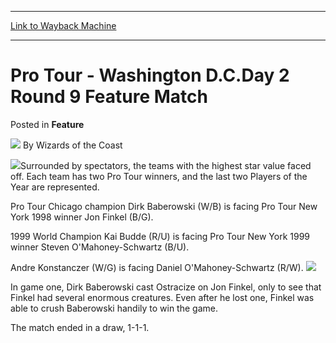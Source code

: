 
---
[Link to Wayback Machine](https://web.archive.org/web/20220521053814/https://magic.wizards.com/en/articles/archive/feature/pro-tour-washington-dcday-2-round-9-feature-match-2000-01-01)

[_metadata_:author]:- "Wizards of the Coast"
[_metadata_:description]:- "Surrounded by spectators, the teams with the highest star value faced off. Each team has two Pro Tour winners, and the last two Players of the Year are represented. Pro Tour Chicago champion Dirk Baberowski (W/B) is facing Pro Tour New York 1998 winner Jon Finkel (B/G). 1999 World Champion Kai Budde (R/U) is facing Pro Tour New York 1999 winner Steven O'Mahoney-Schwartz (B/U)."
[_metadata_:generator]:- "Drupal 7 (http://drupal.org)"
[_metadata_:publish_date]:- "2000-01-01"
[_metadata_:title]:- "Pro Tour - Washington D.C.Day 2 Round 9 Feature Match"
[_metadata_:wayback_capture_timestamp]:- "2022-05-21 05:38:14+00:00"
[_metadata_:wayback_raw_url]:- "https://web.archive.org/web/20220521053814id_/https://magic.wizards.com/en/articles/archive/feature/pro-tour-washington-dcday-2-round-9-feature-match-2000-01-01"
[_metadata_:wayback_url]:- "https://magic.wizards.com/en/articles/archive/feature/pro-tour-washington-dcday-2-round-9-feature-match-2000-01-01"
---


Pro Tour - Washington D.C.Day 2 Round 9 Feature Match
=====================================================



 Posted in **Feature**







![](https://media.magic.wizards.com/styles/auth_small/public/images/person/wizards_author.jpg)
By Wizards of the Coast













![](https://media.magic.wizards.com/image_legacy_migration/sideboard/PTDC99/images/01CCCAntarctica.jpg)Surrounded by spectators, the teams with the highest star value faced off. Each team has two Pro Tour winners, and the last two Players of the Year are represented.  

 Pro Tour Chicago champion Dirk Baberowski (W/B) is facing Pro Tour New York 1998 winner Jon Finkel (B/G).  

 1999 World Champion Kai Budde (R/U) is facing Pro Tour New York 1999 winner Steven O'Mahoney-Schwartz (B/U).  

 Andre Konstanczer (W/G) is facing Daniel O'Mahoney-Schwartz (R/W).
![](https://media.magic.wizards.com/image_legacy_migration/sideboard/PTDC99/images/02FinkelHand.jpg)  

 
In game one, Dirk Baberowski cast Ostracize on Jon Finkel, only to see that Finkel had several enormous creatures. Even after he lost one, Finkel was able to crush Baberowski handily to win the game.  

 The match ended in a draw, 1-1-1.






